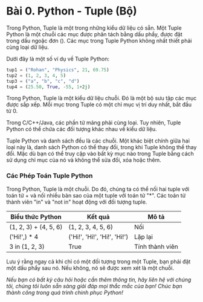 # Bài 0. Python - Tuple (Bộ)

Trong Python, Tuple là một trong những kiểu dữ liệu có sẵn. Một Tuple Python là một chuỗi các mục được phân tách bằng dấu phẩy, được đặt trong dấu ngoặc đơn (). Các mục trong Tuple Python không nhất thiết phải cùng loại dữ liệu.

Dưới đây là một số ví dụ về Tuple Python:

```python
tup1 = ("Rohan", "Physics", 21, 69.75)
tup2 = (1, 2, 3, 4, 5)
tup3 = ("a", "b", "c", "d")
tup4 = (25.50, True, -55, 1+2j)
```

Trong Python, Tuple là một kiểu dữ liệu chuỗi. Đó là một bộ sưu tập các mục được sắp xếp. Mỗi mục trong Tuple có một chỉ mục vị trí duy nhất, bắt đầu từ 0.

Trong C/C++/Java, các phần tử mảng phải cùng loại. Tuy nhiên, Tuple Python có thể chứa các đối tượng khác nhau về kiểu dữ liệu.

Tuple Python và danh sách đều là các chuỗi. Một khác biệt chính giữa hai loại này là, danh sách Python có thể thay đổi, trong khi Tuple không thể thay đổi. Mặc dù bạn có thể truy cập vào bất kỳ mục nào trong Tuple bằng cách sử dụng chỉ mục của nó và không thể sửa đổi, xóa hoặc thêm.

### Các Phép Toán Tuple Python

Trong Python, Tuple là một chuỗi. Do đó, chúng ta có thể nối hai tuple với toán tử + và nối nhiều bản sao của một tuple với toán tử "*". Các toán tử thành viên "in" và "not in" hoạt động với đối tượng tuple.

| Biểu thức Python      | Kết quả                      | Mô tả           |
| --------------------- | ---------------------------- | --------------- |
| (1, 2, 3) + (4, 5, 6) | (1, 2, 3, 4, 5, 6)           | Nối             |
| ('Hi!',) * 4          | ('Hi!', 'Hi!', 'Hi!', 'Hi!') | Lặp lại         |
| 3 in (1, 2, 3)        | True                         | Tính thành viên |

Lưu ý rằng ngay cả khi chỉ có một đối tượng trong một Tuple, bạn phải đặt một dấu phẩy sau nó. Nếu không, nó sẽ được xem xét là một chuỗi.

*Nếu bạn có bất kỳ câu hỏi hoặc cần thêm thông tin, hãy liên hệ với chúng tôi, chúng tôi luôn sẵn sàng giải đáp mọi thắc mắc của bạn! Chúc bạn thành công trong quá trình chinh phục Python!*